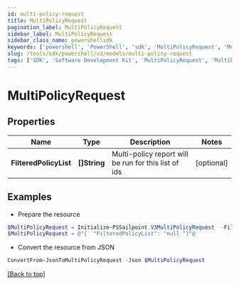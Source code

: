 ```yaml
---
id: multi-policy-request
title: MultiPolicyRequest
pagination_label: MultiPolicyRequest
sidebar_label: MultiPolicyRequest
sidebar_class_name: powershellsdk
keywords: ['powershell', 'PowerShell', 'sdk', 'MultiPolicyRequest', 'MultiPolicyRequest'] 
slug: /tools/sdk/powershell/v3/models/multi-policy-request
tags: ['SDK', 'Software Development Kit', 'MultiPolicyRequest', 'MultiPolicyRequest']
---
```



# MultiPolicyRequest

## Properties

Name | Type | Description | Notes
------------ | ------------- | ------------- | -------------
**FilteredPolicyList** | **[]String** | Multi-policy report will be run for this list of ids | [optional] 

## Examples

- Prepare the resource
```powershell
$MultiPolicyRequest = Initialize-PSSailpoint.V3MultiPolicyRequest  -FilteredPolicyList null
$MultiPolicyRequest = @"{  "FilteredPolicyList": "null "}"@
```

- Convert the resource from JSON
```powershell
ConvertFrom-JsonToMultiPolicyRequest -Json $MultiPolicyRequest
```


[[Back to top]](#) 

